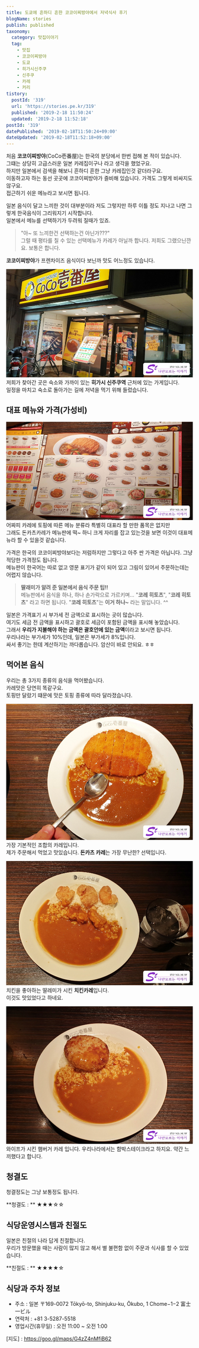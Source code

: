 ```yaml
---
title: 도쿄에 흔하디 흔한 코코이찌방야에서 저녁식사 후기
blogName: stories
publish: published
taxonomy:
  category: 맛집이야기
  tag:
    - 맛집
    - 코코이찌방야
    - 도쿄
    - 히가시신주쿠
    - 신주쿠
    - 카레
    - 커리
tistory:
  postId: '319'
  url: 'https://stories.pe.kr/319'
  published: '2019-2-18 11:50:24'
  updated: '2019-2-18 11:52:18'
postId: '319'
datePublished: '2019-02-18T11:50:24+09:00'
dateUpdated: '2019-02-18T11:52:18+09:00'
---
```




처음 **코코이찌방야**(CoCo壱番屋)는 한국의 분당에서 한번 접해 본 적이 있습니다.  
그떄는 상당히 고급스러운 일본 카레집이구나 라고 생각을 했었구요.  
하지만 일본에서 검색을 해보니 흔하디 흔한 그냥 카레집인것 같더라구요.   
이동하고자 하는 동선 곳곳에 코코이찌방야가 즐비해 있습니다. 가격도 그렇게 비싸지도 않구요.  
접근하기 쉬운 메뉴라고 보시면 됩니다.  

일본 음식이 달고 느끼한 것이 대부분이라 저도 그렇지만 하루 이틀 정도 지나고 나면 그렇게 한국음식이 그리워지기 시작합니다.   
일본에서 메뉴를 선택하기가 두려워 질때가 있죠.   
> "아~ 또 느끼한건 선택하는건 아닌가???"  
그럴 때 평타를 칠 수 있는 선택메뉴가 카레가 아닐까 합니다. 저희도 그랬으닌깐요. 보통은 합니다.   

**코코이찌방야**가 프렌차이즈 음식이다 보닌까 맛도 어느정도 있습니다.    

![히가시 신주쿠역 앞 코코이찌방야](images/2019-02-18-11-14-53.jpg)   
저희가 찾아간 곳은 숙소와 가까이 있는 **히가시 신주쿠역** 근처에 있는 가게입니다.  
일정을 마치고 숙소로 돌아가는 길에 저녁을 먹기 위해 들렀습니다.   
 
## 대표 메뉴와 가격(가성비)  

![코코이찌방야 메뉴판](images/2019-02-18-11-17-16.jpg)  
어짜피 카레에 토핑에 따른 메뉴 분류라 특별히 대표라 할 만한 품목은 없지만  
그래도 돈카츠카레가 메뉴판에 떡~ 하니 크게 자리를 잡고 있는것을 보면 이것이 대표메뉴라 할 수 있을것 같습니다. 

가격은 한국의 코코이찌방야보다는 저럼하지만 그렇다고 아주 싼 가격은 아닙니다. 그냥 적당한 가격정도 됩니다.  
메뉴판이 한국어는 따로 없고 영문 표기가 같이 되어 있고 그림이 있어서 주문하는데는 어렵지 않습니다.  

> **딸래미가 알려 준 일본에서 음식 주문 팁!!**  
> 메뉴판에서 음식을 하나, 하나 손가락으로 가르키며... "**코레 히토츠**", "**코레 히토츠**" 라고 하면 됩니다. 
> "**코레 히토츠**"는 **이거 하나~** 라는 말입니다. ^^

일본은 가격표기 시 부가세 전 금액으로 표시하는 곳이 많습니다.  
여기도 세금 전 금액을 표시하고 괄호로 세금이 포함된 금액을 표시해 놓았습니다.  
그래서 **우리가 지불해야 하는 금액은 괄호안에 있는 금액**이라고 보시면 됩니다.  
우리나라는 부가세가 10%인데, 일본은 부가세가 8%입니다.  
싸서 좋기는 한데 계산하기는 까다롭습니다. 암산이 바로 안되요. ㅎㅎ


## 먹어본 음식   
우리는 총 3가지 종류의 음식을 먹어봤습니다.  
카레맛은 당연히 똑같구요.  
토핑만 달랐기 떄문에 맛은 토핑 종류에 따라 달라졌습니다.  

![돈카츠 카레(Pork Cutlet curry)](images/2019-02-18-11-35-30.jpg)  
가장 기본적인 조합의 카레입니다.  
제가 주문해서 먹었고 맛있습니다. **돈카츠 카레**는 가장 무난한? 선택입니다. 

![후라이드 치킨 카레(Fried Chickin curry)](images/2019-02-18-11-35-43.jpg)  
치킨을 좋아하는 딸레미가 시킨 **치킨카레**입니다.  
이것도 맛있었다고 하네요.  

![함박스테이크 카레(Hamburger curry)](images/2019-02-18-11-36-02.jpg)   
와이프가 시킨 햄버거 카레 입니다. 우리나라에서는 함박스테이크라고 하지요.
약간 느끼했다고 합니다.  


## 청결도  
청결정도는 그냥 보통정도 됩니다.  

<div class='alert alert-info'>
**청결도 : ** ★★★☆☆ 
</div>

## 식당운영시스템과 친절도  
일본은 친절의 나라 답게 친절합니다.  
우리가 방문했을 때는 사람이 많지 않고 해서 별 불편함 없이 주문과 식사를 할 수 있었습니다.  

<div class='alert alert-info'>
**친절도 : ** ★★★★☆ 
</div>

## 식당과 주차 정보  
- 주소 : 일본 〒169-0072 Tōkyō-to, Shinjuku-ku, Ōkubo, 1 Chome−1−2 富士一ビル  
- 연락처 : +81 3-5287-5518
- 영업시간(휴무일) : 오전 11:00 ~ 오전 1:00

[지도] : https://goo.gl/maps/G4zZ4nMfiB62  

